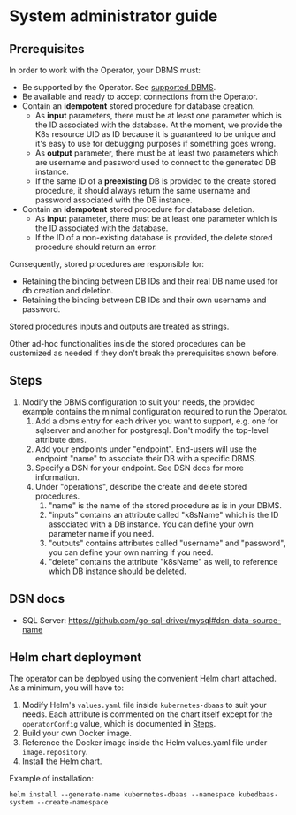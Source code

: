 # System administrator guide

## Prerequisites

In order to work with the Operator, your DBMS must:

- Be supported by the Operator. See [supported DBMS](../README.md#supported-dbms).
- Be available and ready to accept connections from the Operator.
- Contain an **idempotent** stored procedure for database creation.
  - As **input** parameters, there must be at least one parameter which is the ID associated with the database. At the moment, we provide the K8s resource UID as ID because it is guaranteed to be unique and it's easy to use for debugging purposes if something goes wrong. 
  - As **output** parameter, there must be at least two parameters which are username and password used to connect to the generated DB instance.
  - If the same ID of a **preexisting** DB is provided to the create stored procedure, it should always return the same username and password associated with the DB instance.
- Contain an **idempotent** stored procedure for database deletion.
  - As **input** parameter, there must be at least one parameter which is the ID associated with the database. 	 
  - If the ID of a non-existing database is provided, the delete stored procedure should return an error.

Consequently, stored procedures are responsible for:

- Retaining the binding between DB IDs and their real DB name used for db creation and deletion.
- Retaining the binding between DB IDs and their own username and password. 

Stored procedures inputs and outputs are treated as strings.

Other ad-hoc functionalities inside the stored procedures can be customized as needed if they don't break the prerequisites shown before.

## Steps
1. Modify the DBMS configuration to suit your needs, the provided example contains the minimal configuration required to run the Operator.
    1. Add a dbms entry for each driver you want to support, e.g. one for sqlserver and another for postgresql. Don't modify the top-level attribute `dbms`.
    2. Add your endpoints under "endpoint". End-users will use the endpoint "name" to associate their DB with a specific DBMS.
    3. Specify a DSN for your endpoint. See DSN docs for more information.
    4. Under "operations", describe the create and delete stored procedures.
        1. "name" is the name of the stored procedure as is in your DBMS.
        2. "inputs" contains an attribute called "k8sName" which is the ID associated with a DB instance. You can define your own parameter name if you need.
        3. "outputs" contains attributes called "username" and "password", you can define your own naming if you need.
        4. "delete" contains the attribute "k8sName" as well, to reference which DB instance should be deleted.

## DSN docs

- SQL Server: https://github.com/go-sql-driver/mysql#dsn-data-source-name

## Helm chart deployment

The operator can be deployed using the convenient Helm chart attached. As a minimum, you will have to:
1. Modify Helm's `values.yaml` file inside `kubernetes-dbaas` to suit your needs. Each attribute is commented on the chart
   itself except for the `operatorConfig` value, which is documented in [Steps](#Steps).
2. Build your own Docker image.
3. Reference the Docker image inside the Helm values.yaml file under `image.repository`.
4. Install the Helm chart.

Example of installation:

```
helm install --generate-name kubernetes-dbaas --namespace kubedbaas-system --create-namespace
```
